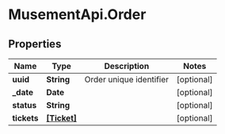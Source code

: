 # MusementApi.Order

## Properties
Name | Type | Description | Notes
------------ | ------------- | ------------- | -------------
**uuid** | **String** | Order unique identifier | [optional] 
**_date** | **Date** |  | [optional] 
**status** | **String** |  | [optional] 
**tickets** | [**[Ticket]**](Ticket.md) |  | [optional] 


